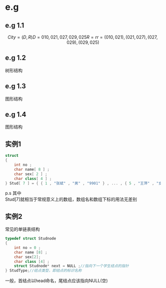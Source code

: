 # e.g

## e.g 1.1

$$
City = (D,R)  
D = {010,021,027,029,025}  
R = {r}  
r = {(010,021),(021,027),(027,029),(029,025)}  
$$

## e.g 1.2

树形结构

## e.g 1.3

图形结构

## e.g 1.4

图形结构

## 实例1

```cpp
struct
{
    int no ;
    char name[ 8 ] ;
    char sex[ 2 ] ;
    char class[ 4 ] ;
} Stud[ 7 ] = { { 1 , "张斌" , "男" , "9901" } , ... , { 5 , "王萍" , "女" , "9901"}} ;
```

p.s 其中  
Stud[7]就相当于常规意义上的数组，数组名和数组下标的用法无差别

## 实例2

常见的单链表结构

```cpp
typedef struct Studnode
{ 
    int no = 0 ;
    char name [8] ;
    char sex[2];
    char class [4] ;
    struct Studnode* next = NULL ;//指向下一个学生结点的指针
} StudType;//结点类型，即结点的标识名称
```

一般，首结点以head命名，尾结点应该指向NULL(空)  
